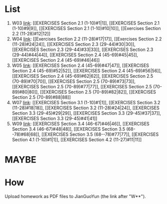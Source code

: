 # List
1. W03 [link](https://send2me.cn/f56VdIV1/SaePiC5rC5_9_w): [[EXERCISES Section 2.1 (1-10)#1|1]], [[EXERCISES Section 2.1 (1-10)#9|9]], [[EXERCISES Section 2.1 (1-10)#10|10]], [[Exercises Section 2.2 (11-28)#12|12]]
2. W04 [link](https://send2me.cn/h_P8zRrQ/S3m8FPqIuiFLGQ): [[Exercises Section 2.2 (11-28)#17|17]], [[Exercises Section 2.2 (11-28)#24|24]], [[EXERCISES Section 2.3 (29-44)#30|30]], [[EXERCISES Section 2.3 (29-44)#33|33]], [[EXERCISES Section 2.3 (29-44)#44|44]], [[EXERCISES Section 2.4 (45-69)#45|45]], [[EXERCISES Section 2.4 (45-69)#46|46]]
3. W05 [link](https://send2me.cn/UKYRDZr_/REy_uF3A9uR3ow): [[EXERCISES Section 2.4 (45-69)#47|47]], [[EXERCISES Section 2.4 (45-69)#52|52]], [[EXERCISES Section 2.4 (45-69)#56|56]], [[EXERCISES Section 2.4 (45-69)#62|62]], [[EXERCISES Section 2.5 (70-89)#70|70]], [[EXERCISES Section 2.5 (70-89)#73|73]],  [[EXERCISES Section 2.5 (70-89)#77|77]], [[EXERCISES Section 2.5 (70-89)#80|80]], [[EXERCISES Section 2.5 (70-89)#82|82]], [[EXERCISES Section 2.5 (70-89)#88|88]]
4. W07 [link](https://send2me.cn/l5aqlrw2/Qj-rAjMNhyh8-w): [[EXERCISES Section 3.1 (1-10)#1|1]], [[EXERCISES Section 3.2 (11-28)#18|18]], [[EXERCISES Section 3.2 (11-28)#24|24]], [[EXERCISES Section 3.3 (29-45)#29|29]], [[EXERCISES Section 3.3 (29-45)#37|37]], [[EXERCISES Section 3.3 (29-45)#41|41]] 
5. W09 [link](https://send2me.cn/AZb0TvLp/Q_y7x_jWgVG4OQ): [[EXERCISES Section 3.4 (46-67)#46|46]], [[EXERCISES Section 3.4 (46-67)#48|48]], [[EXERCISES Section 3.5 (68--78)#68|68]], [[EXERCISES Section 3.5 (68--78)#77|77]], [[EXERCISES Section 4.1 (1-10)#1|1]], [[EXERCISES Section 4.2 (11-27)#11|11]]
# MAYBE
# How
Upload homework as PDF files to JianGuoYun (the link after "W**"). 